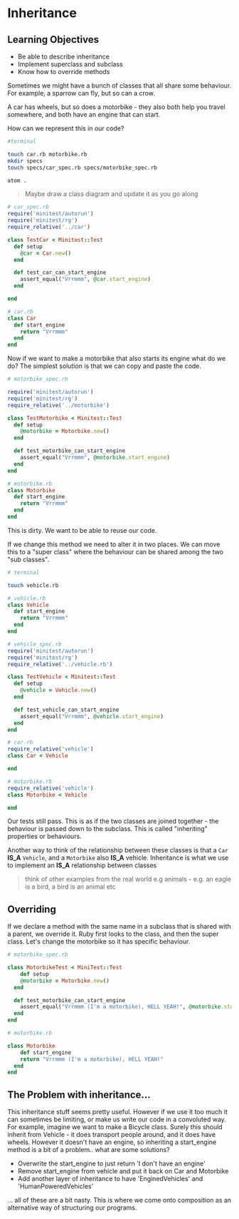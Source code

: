 # Inheritance

## Learning Objectives

- Be able to describe inheritance
- Implement superclass and subclass
- Know how to override methods


Sometimes we might have a bunch of classes that all share some behaviour. For example, a sparrow can fly, but so can a crow.

A car has wheels, but so does a motorbike - they also both help you travel somewhere, and both have an engine that can start.

How can we represent this in our code?

```bash
#terminal

touch car.rb motorbike.rb
mkdir specs
touch specs/car_spec.rb specs/motorbike_spec.rb

atom .
```

> Maybe draw a class diagram and update it as you go along

```ruby
# car_spec.rb
require('minitest/autorun')
require('minitest/rg')
require_relative('../car')

class TestCar < Minitest::Test
  def setup
    @car = Car.new()
  end

  def test_car_can_start_engine
    assert_equal("Vrrmmm", @car.start_engine)
  end

end
```

```ruby
# car.rb
class Car
  def start_engine
    return "Vrrmmm"
  end
end
```

Now if we want to make a motorbike that also starts its engine what do we do? The simplest solution is that we can copy and paste the code.

```ruby
# motorbike_spec.rb

require('minitest/autorun')
require('minitest/rg')
require_relative('../motorbike')

class TestMotorbike < Minitest::Test
  def setup
    @motorbike = Motorbike.new()
  end

  def test_motorbike_can_start_engine
    assert_equal("Vrrmmm", @motorbike.start_engine)
  end
end
```

```ruby
# motorbike.rb
class Motorbike
  def start_engine
    return "Vrrmmm"
  end
end
```

This is dirty. We want to be able to reuse our code.

If we change this method we need to alter it in two places. We can move this to a "super class" where the behaviour can be shared among the two "sub classes".

```bash
# terminal

touch vehicle.rb
```

```ruby
# vehicle.rb
class Vehicle
  def start_engine
    return "Vrrmmm"
  end
end
```

```ruby
# vehicle_spec.rb
require('minitest/autorun')
require('minitest/rg')
require_relative('../vehicle.rb')

class TestVehicle < Minitest::Test
  def setup
    @vehicle = Vehicle.new()
  end

  def test_vehicle_can_start_engine
    assert_equal("Vrrmmm", @vehicle.start_engine)
  end
end
```

```ruby
# car.rb
require_relative('vehicle')
class Car < Vehicle

end
```

```ruby
# motorbike.rb
require_relative('vehicle')
class Motorbike < Vehicle

end
```

Our tests still pass. This is as if the two classes are joined together - the behaviour is passed down to the subclass. This is called "inheriting" properties or behaviours.

Another way to think of the relationship between these classes is that a `Car` __IS_A__ `Vehicle`, and a `Motorbike` also __IS_A__ vehicle. Inheritance is what we use to implement an __IS_A__ relationship between classes

> think of other examples from the real world e.g animals - e.g. an eagle is a bird, a bird is an animal etc

## Overriding

If we declare a method with the same name in a subclass that is shared with a parent, we override it.  Ruby first looks to the class, and then the super class.  Let's change the motorbike so it has specific behaviour.

```ruby
# motorbike_spec.rb

class MotorbikeTest < MiniTest::Test
	def setup
    @motorbike = Motorbike.new()
  end

  def test_motorbike_can_start_engine
    assert_equal("Vrrmmm (I'm a motorbike), HELL YEAH!", @motorbike.start_engine)
  end
end
```

```ruby
# motorbike.rb

class Motorbike
	def start_engine
    return "Vrrmmm (I'm a motorbike), HELL YEAH!"
  end
end
```


## The Problem with inheritance...

This inheritance stuff seems pretty useful. However if we use it too much it can sometimes be limiting, or make us write our code in a convoluted way. For example, imagine we want to make a Bicycle class. Surely this should inherit from Vehicle - it does transport people around, and it does have wheels. However it doesn't have an engine, so inheriting a start_engine method is a bit of a problem.. what are some solutions?

- Overwrite the start_engine to just return 'I don't have an engine'
- Remove start_engine from vehicle and put it back on Car and Motorbike
- Add another layer of inheritance to have 'EnginedVehicles' and 'HumanPoweredVehicles'

... all of these are a bit nasty. This is where we come onto composition as an alternative way of structuring our programs.

